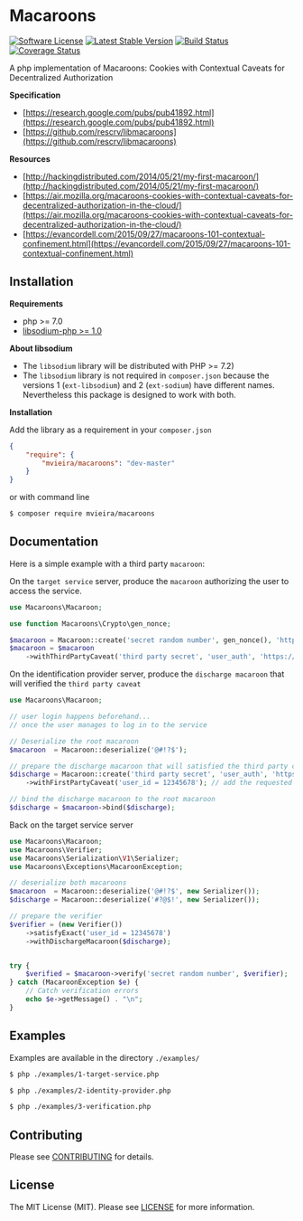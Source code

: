 # Macaroons

[![Software License](https://img.shields.io/github/license/mashape/apistatus.svg)](https://github.com/mickaelvieira/macaroons/blob/master/LICENSE.md)
[![Latest Stable Version](https://img.shields.io/packagist/v/mvieira/macaroons.svg)](https://packagist.org/packages/mvieira/macaroons)
[![Build Status](https://travis-ci.org/mickaelvieira/macaroons.svg?branch=master)](https://travis-ci.org/mickaelvieira/macaroons)
[![Coverage Status](https://coveralls.io/repos/github/mickaelvieira/macaroons/badge.svg?branch=master)](https://coveralls.io/github/mickaelvieira/macaroons?branch=master)

A php implementation of Macaroons: Cookies with Contextual Caveats for Decentralized Authorization

**Specification**
- [https://research.google.com/pubs/pub41892.html](https://research.google.com/pubs/pub41892.html)
- [https://github.com/rescrv/libmacaroons](https://github.com/rescrv/libmacaroons)

**Resources**
- [http://hackingdistributed.com/2014/05/21/my-first-macaroon/](http://hackingdistributed.com/2014/05/21/my-first-macaroon/)
- [https://air.mozilla.org/macaroons-cookies-with-contextual-caveats-for-decentralized-authorization-in-the-cloud/](https://air.mozilla.org/macaroons-cookies-with-contextual-caveats-for-decentralized-authorization-in-the-cloud/)
- [https://evancordell.com/2015/09/27/macaroons-101-contextual-confinement.html](https://evancordell.com/2015/09/27/macaroons-101-contextual-confinement.html)

## Installation

**Requirements**
- php >= 7.0
- [libsodium-php >= 1.0](https://github.com/jedisct1/libsodium-php)

**About libsodium**
- The `libsodium` library will be distributed with PHP >= 7.2)
- The `libsodium` library is not required in `composer.json` because the versions 1 (`ext-libsodium`) and 2 (`ext-sodium`) have different names. Nevertheless this package is designed to work with both.

**Installation**

Add the library as a requirement in your `composer.json`

```json
{
    "require": {
        "mvieira/macaroons": "dev-master"
    }
}
```
or with command line

```sh
$ composer require mvieira/macaroons
```

## Documentation

Here is a simple example with a third party `macaroon`:

On the `target service` server, produce the `macaroon` authorizing the user to access the service.

```php
use Macaroons\Macaroon;

use function Macaroons\Crypto\gen_nonce;

$macaroon = Macaroon::create('secret random number', gen_nonce(), 'https://unicorn.co');
$macaroon = $macaroon
    ->withThirdPartyCaveat('third party secret', 'user_auth', 'https://auth.unicorn.co');

```

On the identification provider server, produce the `discharge macaroon` that will verified the `third party caveat`

```php
use Macaroons\Macaroon;

// user login happens beforehand...
// once the user manages to log in to the service

// Deserialize the root macaroon
$macaroon  = Macaroon::deserialize('@#!?$');

// prepare the discharge macaroon that will satisfied the third party caveat
$discharge = Macaroon::create('third party secret', 'user_auth', 'https://auth.unicorn.co')
    ->withFirstPartyCaveat('user_id = 12345678'); // add the requested first party caveat

// bind the discharge macaroon to the root macaroon
$discharge = $macaroon->bind($discharge);
```

Back on the target service server

```php
use Macaroons\Macaroon;
use Macaroons\Verifier;
use Macaroons\Serialization\V1\Serializer;
use Macaroons\Exceptions\MacaroonException;

// deserialize both macaroons
$macaroon  = Macaroon::deserialize('@#!?$', new Serializer());
$discharge = Macaroon::deserialize('#?@$!', new Serializer());

// prepare the verifier
$verifier = (new Verifier())
    ->satisfyExact('user_id = 12345678')
    ->withDischargeMacaroon($discharge);


try {
    $verified = $macaroon->verify('secret random number', $verifier);
} catch (MacaroonException $e) {
    // Catch verification errors
    echo $e->getMessage() . "\n";
}

```

## Examples

Examples are available in the directory ```./examples/```

```sh
$ php ./examples/1-target-service.php
```

```sh
$ php ./examples/2-identity-provider.php
```

```sh
$ php ./examples/3-verification.php
```

## Contributing

Please see [CONTRIBUTING](https://github.com/mickaelvieira/macaroons/tree/master/CONTRIBUTING.md) for details.

## License

The MIT License (MIT). Please see [LICENSE](https://github.com/mickaelvieira/macaroons/tree/master/LICENSE.md)
for more information.

